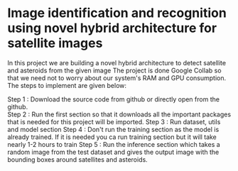 # Image identification and recognition using novel hybrid architecture for satellite images
In this project we are building a novel hybrid architecture to detect satellite and asteroids from the given image
The project is done Google Collab so that we need not to worry about our system's RAM and GPU consumption.
The steps to implement are given below:

Step 1 : Download the source code from github or directly open from the github. <br/>
Step 2 : Run the first section so that it downloads all the important packages that is needed for this project will be imported.
Step 3 : Run dataset, utils and model section
Step 4 : Don't run the training section as the model is already trained. If it is needed you ca run training section but it will take nearly 1-2 hours to train
Step 5 : Run the inference section which takes a random image from the test dataset and gives the output image with the bounding boxes around satellites and asteroids.
